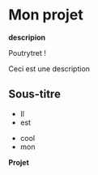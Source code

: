 # Mon projet
__descripion__


Poutrytret !

Ceci est une description

## Sous-titre
- Il
- est 
* cool 
* mon 

**Projet**